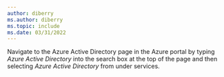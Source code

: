 ```yaml
---
author: diberry
ms.author: diberry
ms.topic: include
ms.date: 03/31/2022
---
```

Navigate to the Azure Active Directory page in the Azure portal by typing *Azure Active Directory* into the search box at the top of the page and then selecting *Azure Active Directory* from under services.
